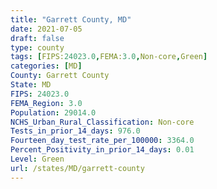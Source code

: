 ```yaml
---
title: "Garrett County, MD"
date: 2021-07-05
draft: false
type: county
tags: [FIPS:24023.0,FEMA:3.0,Non-core,Green]
categories: [MD]
County: Garrett County
State: MD
FIPS: 24023.0
FEMA_Region: 3.0
Population: 29014.0
NCHS_Urban_Rural_Classification: Non-core
Tests_in_prior_14_days: 976.0
Fourteen_day_test_rate_per_100000: 3364.0
Percent_Positivity_in_prior_14_days: 0.01
Level: Green
url: /states/MD/garrett-county
---
```



